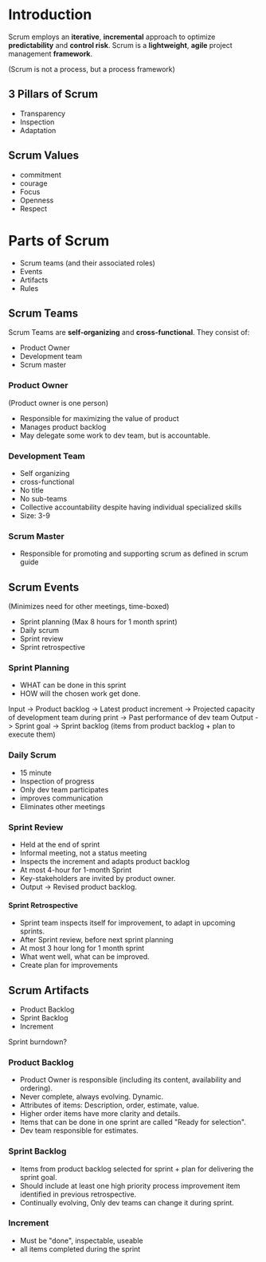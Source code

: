 # Introduction
Scrum employs an **iterative**, **incremental** approach to optimize **predictability** and **control risk**.
Scrum is a **lightweight**, **agile** project management **framework**.

(Scrum is not a process, but a process framework)

## 3 Pillars of Scrum

 - Transparency 
 - Inspection 
 - Adaptation

## Scrum Values

 - commitment 
 - courage 
 - Focus 
 - Openness 
 - Respect

# Parts of Scrum

 - Scrum teams (and their associated roles) 
 - Events 
 - Artifacts 
 - Rules

## Scrum Teams 
Scrum Teams are **self-organizing** and **cross-functional**. They consist of:

 - Product Owner   
 - Development team   
 - Scrum master

### Product Owner
(Product owner is one person)

 - Responsible for maximizing the value of product 
 - Manages product backlog 
 - May delegate some work to dev team, but is accountable.

### Development Team

 - Self organizing 
 - cross-functional 
 - No title 
 - No sub-teams 
 - Collective accountability despite having individual specialized skills 
 - Size: 3-9

### Scrum Master

 - Responsible for promoting and supporting scrum as defined in scrum
   guide

## Scrum Events
(Minimizes need for other meetings, time-boxed)

 - Sprint planning (Max 8 hours for 1 month sprint) 
 - Daily scrum 
 - Sprint review 
 - Sprint retrospective

### Sprint Planning

 - WHAT can be done in this sprint 
 - HOW will the chosen work get done.

Input
	-> Product backlog
	-> Latest product increment
	-> Projected capacity of development team during print
	-> Past performance of dev team
Output
	-> Sprint goal
	-> Sprint backlog (items from product backlog + plan to execute them)

### Daily Scrum

 - 15 minute 
 - Inspection of progress  
 - Only dev team participates 
 - improves communication 
 - Eliminates other meetings

### Sprint Review

 - Held at the end of sprint 
 - Informal meeting, not a status meeting   
 - Inspects the increment and adapts product backlog 
 - At most 4-hour for 1-month Sprint 
 - Key-stakeholders are invited by product owner. 
 - Output -> Revised product backlog.

#### Sprint Retrospective

 - Sprint team inspects itself for improvement, to adapt in upcoming
   sprints.
 - After Sprint review, before next sprint planning
 - At most 3 hour long for 1 month sprint
 - What went well, what can be improved.
 - Create plan for improvements

## Scrum Artifacts

 - Product Backlog 
 - Sprint Backlog 
 - Increment

Sprint burndown?

### Product Backlog

 - Product Owner is responsible (including its content, availability and
   ordering).   
 - Never complete, always evolving. Dynamic.
 - Attributes of items: Description, order, estimate, value. 
 - Higher order items have more clarity and details. 
 - Items that can be done in one sprint are called "Ready for selection". 
 - Dev team responsible for estimates.

### Sprint Backlog
- Items from product backlog selected for sprint + plan for delivering the sprint goal.
- Should include at least one high priority process improvement item identified in previous retrospective.
- Continually evolving, Only dev teams can change it during sprint.

### Increment
- Must be "done", inspectable, useable
- all items completed during the sprint





<!--stackedit_data:
eyJoaXN0b3J5IjpbLTc1MjAwNjk3NywtNDY3MzM5OTY0LC03Mz
QwNzI5NTZdfQ==
-->
